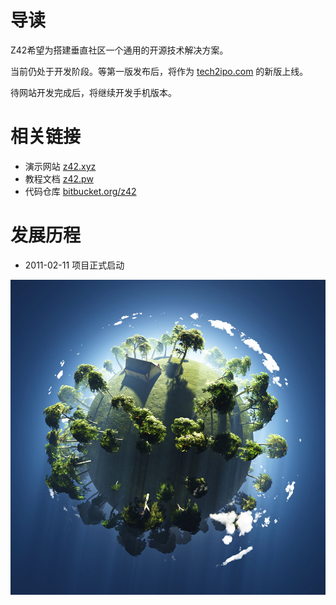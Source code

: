 # 导读

Z42希望为搭建垂直社区一个通用的开源技术解决方案。

当前仍处于开发阶段。等第一版发布后，将作为 [tech2ipo.com](http://tech2ipo.com) 的新版上线。

待网站开发完成后，将继续开发手机版本。

# 相关链接

* 演示网站 [z42.xyz](http://z42.xyz)  
* 教程文档 [z42.pw](http://z42.pw) 
* 代码仓库 [bitbucket.org/z42](https://bitbucket.org/z42)



# 发展历程

* 2011-02-11 项目正式启动

![图：地球村](1HG21949-0.jpg)
